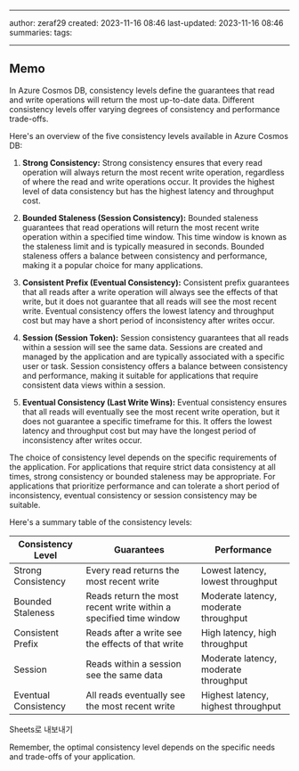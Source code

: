 

--- 
author: zeraf29
created: 2023-11-16 08:46 
last-updated: 2023-11-16 08:46 
summaries: 
tags:

---


## Memo

In Azure Cosmos DB, consistency levels define the guarantees that read and write operations will return the most up-to-date data. Different consistency levels offer varying degrees of consistency and performance trade-offs.

Here's an overview of the five consistency levels available in Azure Cosmos DB:

1. **Strong Consistency:** Strong consistency ensures that every read operation will always return the most recent write operation, regardless of where the read and write operations occur. It provides the highest level of data consistency but has the highest latency and throughput cost.
    
2. **Bounded Staleness (Session Consistency):** Bounded staleness guarantees that read operations will return the most recent write operation within a specified time window. This time window is known as the staleness limit and is typically measured in seconds. Bounded staleness offers a balance between consistency and performance, making it a popular choice for many applications.
    
3. **Consistent Prefix (Eventual Consistency):** Consistent prefix guarantees that all reads after a write operation will always see the effects of that write, but it does not guarantee that all reads will see the most recent write. Eventual consistency offers the lowest latency and throughput cost but may have a short period of inconsistency after writes occur.
    
4. **Session (Session Token):** Session consistency guarantees that all reads within a session will see the same data. Sessions are created and managed by the application and are typically associated with a specific user or task. Session consistency offers a balance between consistency and performance, making it suitable for applications that require consistent data views within a session.
    
5. **Eventual Consistency (Last Write Wins):** Eventual consistency ensures that all reads will eventually see the most recent write operation, but it does not guarantee a specific timeframe for this. It offers the lowest latency and throughput cost but may have the longest period of inconsistency after writes occur.
    

The choice of consistency level depends on the specific requirements of the application. For applications that require strict data consistency at all times, strong consistency or bounded staleness may be appropriate. For applications that prioritize performance and can tolerate a short period of inconsistency, eventual consistency or session consistency may be suitable.

Here's a summary table of the consistency levels:

|Consistency Level|Guarantees|Performance|
|---|---|---|
|Strong Consistency|Every read returns the most recent write|Lowest latency, lowest throughput|
|Bounded Staleness|Reads return the most recent write within a specified time window|Moderate latency, moderate throughput|
|Consistent Prefix|Reads after a write see the effects of that write|High latency, high throughput|
|Session|Reads within a session see the same data|Moderate latency, moderate throughput|
|Eventual Consistency|All reads eventually see the most recent write|Highest latency, highest throughput|

Sheets로 내보내기

Remember, the optimal consistency level depends on the specific needs and trade-offs of your application.


